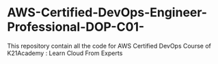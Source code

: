 # AWS-Certified-DevOps-Engineer-Professional-DOP-C01-
This repository contain all the code for AWS Certified DevOps Course of K21Academy : Learn Cloud From Experts

